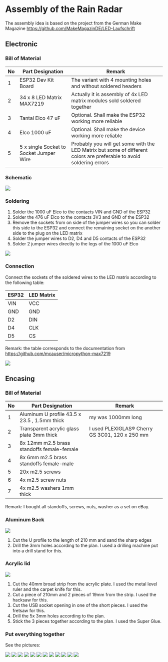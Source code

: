 # Assembly of the Rain Radar

The assembly idea is based on the project from the German Make Magazine https://github.com/MakeMagazinDE/LED-Laufschrift

## Electronic

### Bill of Material

| No | Part Designation | Remark |
|----|------------------|--------|
| 1 | ESP32 Dev Kit Board | The variant with 4 mounting holes and without soldered headers |
| 2 | 34 x 8 LED Matrix MAX7219 | Actually it is assembly of 4x LED matrix modules sold soldered together |
| 3 | Tantal Elco 47 uF | Optional. Shall make the ESP32 working more reliable |
| 4 | Elco 1000 uF | Optional. Shall make the device working more reliable |
| 5 | 5 x single Socket to Socket Jumper Wire | Probably you will get some with the LED Matrix but some of different colors are preferable to avoid soldering errors |

### Schematic

![](schematic.png)

### Soldering

1. Solder the 1000 uF Elco to the contacts VIN and GND of the ESP32
2. Solder the 476 uF Elco to the contacts 3V3 and GND of the ESP32
3. Remove the sockets from on side of the jumper wires so you can solder this side to the ESP32 and connect the remaining socket on the another side to the plug on the LED matrix
4. Solder the jumper wires to D2, D4 and D5 contacts of the ESP32
5. Solder 2 jumper wires directly to the legs of the 1000 uF Elco

![](assembly_01.jpg)

### Connection

Connect the sockets of the soldered wires to the LED matrix according to the following table:

| ESP32 | LED Matrix |
|-------|------------|
| VIN |	VCC |
| GND |	GND |
| D2 | DIN |
| D4 | CLK |
| D5 | CS |

Remark: the table corresponds to the documentation from https://github.com/mcauser/micropython-max7219

![](assembly_02.jpg)

## Encasing

### Bill of Material

| No | Part Designation | Remark |
|----|------------------|--------|
| 1 | Aluminum U profile 43.5 x 23.5 , 1.5mm thick | my was 1000mm long |
| 2 | Transparent acrylic glass plate 3mm thick | I used PLEXIGLAS® Cherry GS 3C01,  120 x 250 mm  |
| 3 | 8x 12mm m2.5 brass standoffs female-female | |
| 4 | 8x 6mm m2.5 brass standoffs female-male | |
| 5 | 20x m2.5 screws | |
| 6 | 4x m2.5 screw nuts | |
| 7 | 4x m2.5 washers 1mm thick | |

Remark: I bought all standoffs, screws, nuts, washer as a set on eBay.

### Aluminum Back

![](casing.png)

1. Cut the U profile to the length of 210 mm and sand the sharp edges
2. Drill the 3mm holes according to the plan. I used a drilling machine put into a drill stand for this.


### Acrylic lid

![](lid.png)

1. Cut the 40mm broad strip from the acrylic plate. I used the metal level ruler and the carpet knife for this.
2. Cut a piece of 210mm and 2 pieces of 19mm from the strip. I used the hacksaw for this.
3. Cut the USB socket opening in one of the short pieces. I used the fretsaw for this.
4. Drill the 5x 3mm holes according to the plan.
5. Stick the 3 pieces together according to the plan. I used the Super Glue.

### Put everything together 

See the pictures:

![](assembly_03.jpg)
![](assembly_04.jpg)
![](assembly_05.jpg)
![](assembly_06.jpg)
![](assembly_07.jpg)
![](assembly_08.jpg)
![](assembly_09.jpg)
![](assembly_10.jpg)
![](assembly_11.jpg)
![](assembly_12.jpg)
![](assembly_13.jpg)
![](exploded_view.png)
